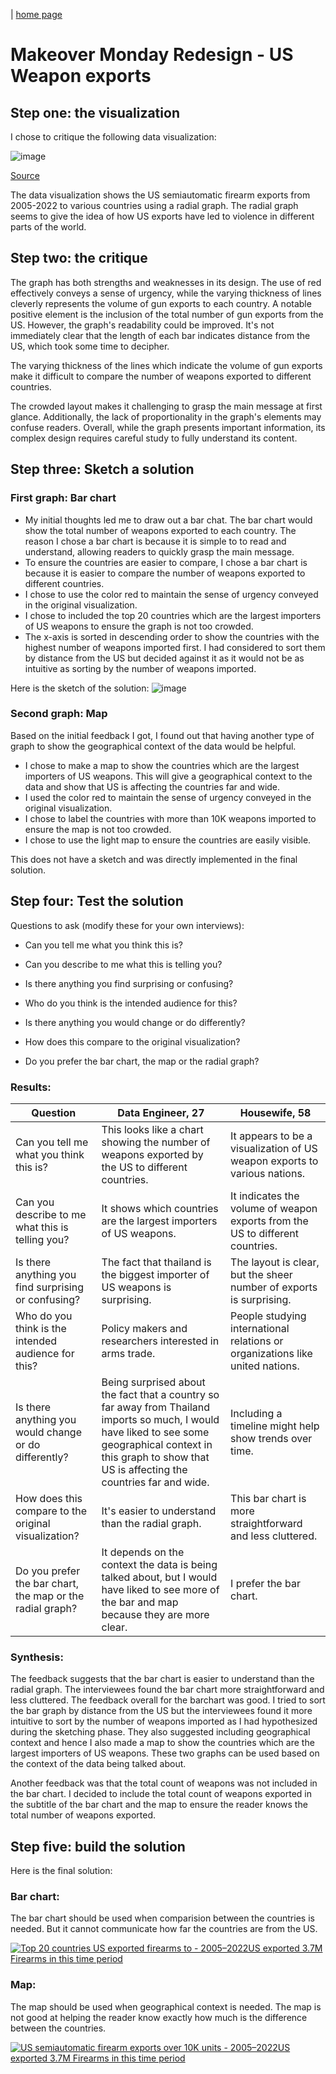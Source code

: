 | [home page](https://rugz007.github.io/tswd-portfolio-templates/)

# Makeover Monday Redesign - US Weapon exports

## Step one: the visualization

I chose to critique the following data visualization: 

![image](https://github.com/user-attachments/assets/51d8a927-c9dd-4afe-ab7d-850863d40f6d)


[Source](https://www.bloomberg.com/graphics/2023-us-made-gun-exports-shootings-violence-sig-sauer/)

The data visualization shows the US semiautomatic firearm exports from 2005-2022 to various countries using a radial graph. The radial graph seems to give the idea of how US exports have led to violence in different parts of the world.

## Step two: the critique
The graph has both strengths and weaknesses in its design. The use of red effectively conveys a sense of urgency, while the varying thickness of lines cleverly represents the volume of gun exports to each country. A notable positive element is the inclusion of the total number of gun exports from the US.
However, the graph's readability could be improved. It's not immediately clear that the length of each bar indicates distance from the US, which took some time to decipher. 

The varying thickness of the lines which indicate the volume of gun exports make it difficult to compare the number of weapons exported to different countries.

The crowded layout makes it challenging to grasp the main message at first glance. Additionally, the lack of proportionality in the graph's elements may confuse readers.
Overall, while the graph presents important information, its complex design requires careful study to fully understand its content.

## Step three: Sketch a solution

### First graph: Bar chart
- My initial thoughts led me to draw out a bar chat. The bar chart would show the total number of weapons exported to each country. The reason I chose a bar chart is because it is simple to to read and understand, allowing readers to quickly grasp the main message. 
- To ensure the countries are easier to compare, I chose a bar chart is because it is easier to compare the number of weapons exported to different countries. 
- I chose to use the color red to maintain the sense of urgency conveyed in the original visualization.
- I chose to included the top 20 countries which are the largest importers of US weapons to ensure the graph is not too crowded.
- The x-axis is sorted in descending order to show the countries with the highest number of weapons imported first. I had considered to sort them by distance from the US but decided against it as it would not be as intuitive as sorting by the number of weapons imported.

Here is the sketch of the solution:
![image](https://github.com/user-attachments/assets/f22715d5-d931-452b-8004-fa4b3020ea94)

### Second graph: Map
Based on the initial feedback I got, I found out that having another type of graph to show the geographical context of the data would be helpful.
- I chose to make a map to show the countries which are the largest importers of US weapons. This will give a geographical context to the data and show that US is affecting the countries far and wide.
- I used the color red to maintain the sense of urgency conveyed in the original visualization.
- I chose to label the countries with more than 10K weapons imported to ensure the map is not too crowded.
- I chose to use the light map to ensure the countries are easily visible.

This does not have a sketch and was directly implemented in the final solution.



## Step four: Test the solution

Questions to ask (modify these for your own interviews): 

- Can you tell me what you think this is?

- Can you describe to me what this is telling you?

- Is there anything you find surprising or confusing?

- Who do you think is the intended audience for this?

- Is there anything you would change or do differently?

- How does this compare to the original visualization?

- Do you prefer the bar chart, the map or the radial graph?

### Results: 

| Question | Data Engineer, 27 | Housewife, 58 |
|----------|-------------|-------------|
| Can you tell me what you think this is? | This looks like a chart showing the number of weapons exported by the US to different countries. | It appears to be a visualization of US weapon exports to various nations. |
| Can you describe to me what this is telling you? | It shows which countries are the largest importers of US weapons. | It indicates the volume of weapon exports from the US to different countries. |
| Is there anything you find surprising or confusing? | The fact that thailand is the biggest importer of US weapons is surprising. | The layout is clear, but the sheer number of exports is surprising. |
| Who do you think is the intended audience for this? | Policy makers and researchers interested in arms trade. | People studying international relations or organizations like united nations. |
| Is there anything you would change or do differently? | Being surprised about the fact that a country so far away from Thailand imports so much, I would have liked to see some geographical context in this graph to show that US is affecting the countries far and wide. | Including a timeline might help show trends over time. |
| How does this compare to the original visualization? | It's easier to understand than the radial graph. | This bar chart is more straightforward and less cluttered. |
| Do you prefer the bar chart, the map or the radial graph? | It depends on the context the data is being talked about, but I would have liked to see more of the bar and map because they are more clear. | I prefer the bar chart. |


### Synthesis: 

The feedback suggests that the bar chart is easier to understand than the radial graph. The interviewees found the bar chart more straightforward and less cluttered. The feedback overall for the barchart was good. 
I tried to sort the bar graph by distance from the US but the interviewees found it more intuitive to sort by the number of weapons imported as I had hypothesized during the sketching phase.
They also suggested including geographical context and hence I also made a map to show the countries which are the largest importers of US weapons. These two graphs can be used based on the context of the data being talked about.

Another feedback was that the total count of weapons was not included in the bar chart. I decided to include the total count of weapons exported in the subtitle of the bar chart and the map to ensure the reader knows the total number of weapons exported.
## Step five: build the solution

Here is the final solution:

### Bar chart:
The bar chart should be used when comparision between the countries is needed. But it cannot communicate how far the countries are from the US.
<div class='tableauPlaceholder' id='viz1726676946484' style='position: relative'><noscript><a href='#'><img alt='Top 20 countries US exported firearms to  - 2005–2022US exported 3.7M Firearms in this time period ' src='https:&#47;&#47;public.tableau.com&#47;static&#47;images&#47;US&#47;USWeaponExport&#47;Top20countriesUSexportedfirearmsto-20052022&#47;1_rss.png' style='border: none' /></a></noscript><object class='tableauViz'  style='display:none;'><param name='host_url' value='https%3A%2F%2Fpublic.tableau.com%2F' /> <param name='embed_code_version' value='3' /> <param name='site_root' value='' /><param name='name' value='USWeaponExport&#47;Top20countriesUSexportedfirearmsto-20052022' /><param name='tabs' value='no' /><param name='toolbar' value='yes' /><param name='static_image' value='https:&#47;&#47;public.tableau.com&#47;static&#47;images&#47;US&#47;USWeaponExport&#47;Top20countriesUSexportedfirearmsto-20052022&#47;1.png' /> <param name='animate_transition' value='yes' /><param name='display_static_image' value='yes' /><param name='display_spinner' value='yes' /><param name='display_overlay' value='yes' /><param name='display_count' value='yes' /><param name='language' value='en-US' /><param name='filter' value='publish=yes' /></object></div>
<script type='text/javascript'>
  var divElement = document.getElementById('viz1726676946484');
  var vizElement = divElement.getElementsByTagName('object')[0];
  vizElement.style.width='100%';
  vizElement.style.height=(divElement.offsetWidth*0.75)+'px';
  var scriptElement = document.createElement('script');
  scriptElement.src = 'https://public.tableau.com/javascripts/api/viz_v1.js';
  vizElement.parentNode.insertBefore(scriptElement, vizElement);
</script>

### Map:

The map should be used when geographical context is needed. The map is not good at helping the reader know exactly how much is the difference between the countries.

<div class='tableauPlaceholder' id='viz1726676895683' style='position: relative'><noscript><a href='#'><img alt='US semiautomatic firearm exports over 10K units - 2005–2022US exported 3.7M Firearms in this time period ' src='https:&#47;&#47;public.tableau.com&#47;static&#47;images&#47;US&#47;USWeaponExport-Map&#47;USsemiautomaticfirearmexportsover10Kunits-20052022&#47;1_rss.png' style='border: none' /></a></noscript><object class='tableauViz'  style='display:none;'><param name='host_url' value='https%3A%2F%2Fpublic.tableau.com%2F' /> <param name='embed_code_version' value='3' /> <param name='site_root' value='' /><param name='name' value='USWeaponExport-Map&#47;USsemiautomaticfirearmexportsover10Kunits-20052022' /><param name='tabs' value='no' /><param name='toolbar' value='yes' /><param name='static_image' value='https:&#47;&#47;public.tableau.com&#47;static&#47;images&#47;US&#47;USWeaponExport-Map&#47;USsemiautomaticfirearmexportsover10Kunits-20052022&#47;1.png' /> <param name='animate_transition' value='yes' /><param name='display_static_image' value='yes' /><param name='display_spinner' value='yes' /><param name='display_overlay' value='yes' /><param name='display_count' value='yes' /><param name='language' value='en-US' /><param name='filter' value='publish=yes' /></object></div>
<script type='text/javascript'>                    
  var divElement = document.getElementById('viz1726676895683');                    
  var vizElement = divElement.getElementsByTagName('object')[0];                    
  vizElement.style.width='100%';
  vizElement.style.height=(divElement.offsetWidth*0.75)+'px';
  var scriptElement = document.createElement('script');
  scriptElement.src = 'https://public.tableau.com/javascripts/api/viz_v1.js';
  vizElement.parentNode.insertBefore(scriptElement, vizElement);
</script>
